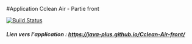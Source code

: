 #Application Cclean Air - Partie front

[![Build Status](https://travis-ci.org/java-plus/Cclean-Air-front.svg?branch=master)](https://travis-ci.org/java-plus/Cclean-Air-front)

##### Lien vers l'application : https://java-plus.github.io/Cclean-Air-front/
